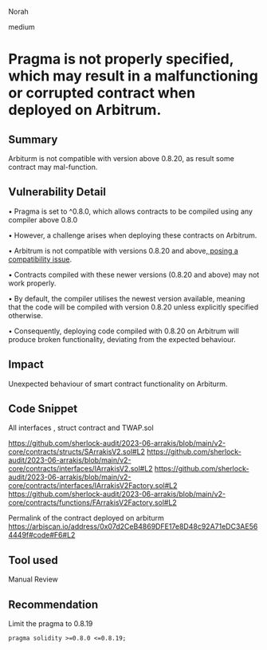 Norah

medium

# Pragma is not properly specified, which may result in a malfunctioning or corrupted contract when deployed on Arbitrum.

## Summary
Arbiturm is not compatible with version above 0.8.20, as result some contract may mal-function.

## Vulnerability Detail

• Pragma is set to ^0.8.0, which allows contracts to be compiled using any compiler above 0.8.0

• However, a challenge arises when deploying these contracts on Arbitrum.

• Arbitrum is not compatible with versions 0.8.20 and above,[ posing a compatibility issue](https://developer.arbitrum.io/solidity-support).

• Contracts compiled with these newer versions (0.8.20 and above) may not work properly.

• By default, the compiler utilises the newest version available, meaning that the code will be compiled with version 0.8.20 unless explicitly specified otherwise.

• Consequently, deploying code compiled with 0.8.20 on Arbitrum will produce broken functionality, deviating from the expected behaviour.

## Impact
Unexpected behaviour of smart contract functionality on Arbiturm.

## Code Snippet

All interfaces , struct contract and TWAP.sol

https://github.com/sherlock-audit/2023-06-arrakis/blob/main/v2-core/contracts/structs/SArrakisV2.sol#L2
https://github.com/sherlock-audit/2023-06-arrakis/blob/main/v2-core/contracts/interfaces/IArrakisV2.sol#L2
https://github.com/sherlock-audit/2023-06-arrakis/blob/main/v2-core/contracts/interfaces/IArrakisV2Factory.sol#L2
https://github.com/sherlock-audit/2023-06-arrakis/blob/main/v2-core/contracts/functions/FArrakisV2Factory.sol#L2

Permalink of the contract deployed on arbiturm
https://arbiscan.io/address/0x07d2CeB4869DFE17e8D48c92A71eDC3AE564449f#code#F6#L2 


## Tool used
Manual Review

## Recommendation
Limit the pragma to 0.8.19

```solidity
pragma solidity >=0.8.0 <=0.8.19;
```